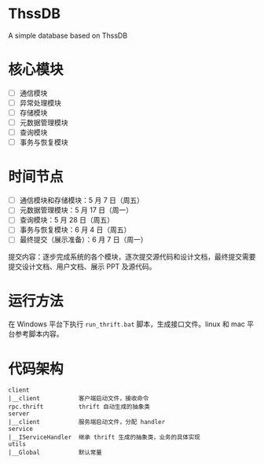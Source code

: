 # ThssDB
A simple database based on ThssDB

# 核心模块

- [ ] 通信模块
- [ ] 异常处理模块
- [ ] 存储模块
- [ ] 元数据管理模块
- [ ] 查询模块
- [ ] 事务与恢复模块

# 时间节点

- [ ] 通信模块和存储模块：5 月 7 日（周五）
- [ ] 元数据管理模块：5 月 17 日（周一）
- [ ] 查询模块：5 月 28 日（周五）
- [ ] 事务与恢复模块：6 月 4 日（周五）
- [ ] 最终提交（展示准备）：6 月 7 日（周一）

提交内容：逐步完成系统的各个模块，逐次提交源代码和设计文档，最终提交需要提交设计文档、用户文档、展示 PPT 及源代码。

# 运行方法

在 Windows 平台下执行 `run_thrift.bat` 脚本，生成接口文件。linux 和 mac 平台参考脚本内容。

# 代码架构

```
client
|__client           客户端启动文件，接收命令
rpc.thrift          thrift 自动生成的抽象类
server
|__client           服务端启动文件，分配 handler
service
|__IServiceHandler  继承 thrift 生成的抽象类，业务的具体实现
utils
|__Global           默认常量
```